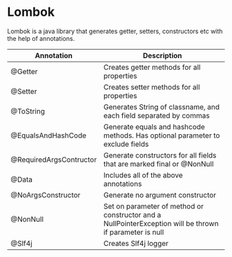 # Lombok
Lombok is a java library that generates getter, setters, constructors etc with the help of annotations.

| Annotation | Description |
| --- | --- |
| @Getter | Creates getter methods for all properties |
| @Setter | Creates setter methods for all properties |
| @ToString | Generates String of classname, and each field separated by commas |
| @EqualsAndHashCode | Generate equals and hashcode methods. Has optional parameter to exclude fields |
| @RequiredArgsContructor | Generate constructors for all fields that are marked final or @NonNull |
| @Data |  Includes all of the above annotations |
| @NoArgsConstructor | Generate no argument constructor |
| @NonNull | Set on parameter of method or constructor and a NullPointerException will be thrown if parameter is null |
| @Slf4j | Creates Slf4j logger |
